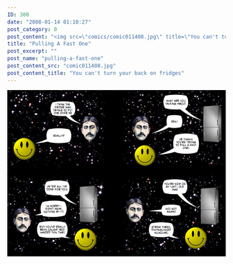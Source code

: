 ```yaml
---
ID: 300
date: "2008-01-14 01:10:27"
post_category: 0
post_content: "<img src=\"comics/comic011408.jpg\" title=\"You can't turn your back on fridges\" />"
title: "Pulling A Fast One"
post_excerpt: ""
post_name: "pulling-a-fast-one"
post_content_src: "comic011408.jpg"
post_content_title: "You can't turn your back on fridges"
---
```



[![You can't turn your back on fridges](/comics-hi-res/comic011408.jpg)](/comics-hi-res/comic011408.jpg "You can't turn your back on fridges")
